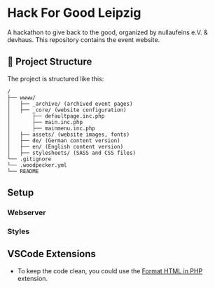 # Hack For Good Leipzig

A hackathon to give back to the good, organized by nullaufeins e.V. & devhaus.
This repository contains the event website.

## 🚀 Project Structure

The project is structured like this:

```
/
├── wwww/
│   ├── _archive/ (archived event pages)
│   ├── _core/ (website configuration)
│       ├── defaultpage.inc.php
│       ├── main.inc.php
│       ├── mainmenu.inc.php
│   ├── assets/ (website images, fonts)
│   ├── de/ (German content version)
│   ├── en/ (English content version)
│   ├── stylesheets/ (SASS and CSS files)
└── .gitignore
└── .woodpecker.yml
└── README
```

## Setup

### Webserver

### Styles


## VSCode Extensions

- To keep the code clean, you could use the [Format HTML in PHP](https://marketplace.visualstudio.com/items?itemName=rifi2k.format-html-in-php) extension.